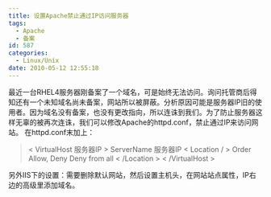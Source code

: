```yaml
---
title: 设置Apache禁止通过IP访问服务器
tags:
  - Apache
  - 备案
id: 587
categories:
  - Linux/Unix
date: 2010-05-12 12:55:18
---
```


最近一台RHEL4服务器刚备案了一个域名，可是始终无法访问。询问托管商后得知还有一个未知域名尚未备案，网站所以被屏蔽。分析原因可能是服务器IP旧的使用者。因为域名没有备案，也没有更改指向，所以连诛到我们。为了防止服务器这样无辜的被再次连诛，我们可以修改Apache的httpd.conf，禁止通过IP来访问网站。
在httpd.conf末加上：
> &lt; VirtualHost 服务器IP &gt;
> ServerName 服务器IP
> &lt; Location / &gt;
> Order Allow, Deny
> Deny from all
> &lt; /Location &gt;
> &lt; /VirtualHost &gt;

另外IIS下的设置：需要删除默认网站，然后设置主机头，在网站站点属性，IP右边的高级里添加域名。